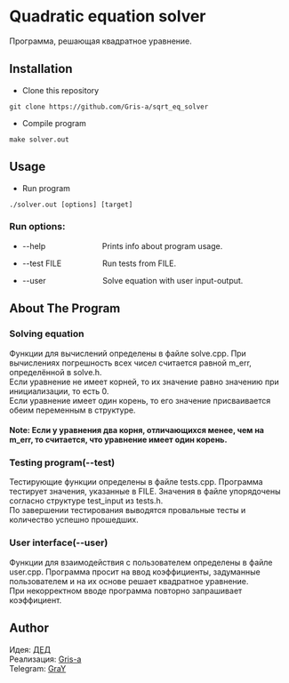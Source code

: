 # Quadratic equation solver

Программа, решающая квадратное уравнение.

## Installation

- Clone this repository

```
git clone https://github.com/Gris-a/sqrt_eq_solver
```

- Compile program

```
make solver.out
```

## Usage

- Run program

```
./solver.out [options] [target]
```

### Run options:

- --help&emsp;&emsp;&emsp;&emsp;&emsp;&emsp;&emsp;
    Prints info about program usage.

- --test FILE&emsp;&emsp;&emsp;&emsp;&emsp;
    Run tests from FILE.

- --user&emsp;&emsp;&emsp;&emsp;&emsp;&emsp;&emsp;
    Solve equation with user input-output.

## About The Program

### Solving equation

Функции для вычислений определены в файле solve.cpp. При вычислениях погрешность всех чисел считается равной m_err, определённой в solve.h.\
Если уравнение не имеет корней, то их значение равно значению при инициализации, то есть 0.\
Если уравнение имеет один корень, то его значение присваивается обеим переменным в структуре.

#### Note: Если у уравнения два корня, отличающихся менее, чем на m_err, то считается, что уравнение имеет один корень.

### Testing program(--test)

Тестирующие функции определены в файле tests.cpp. Программа тестирует значения, указанные в FILE. Значения в файле упорядочены согласно структуре test_input из tests.h.\
По завершении тестирования выводятся провальные тесты и количество успешно прошедших.

### User interface(--user)

Функции для взаимодействия с пользователем определены в файле user.cpp. Программа просит на ввод коэффициенты, задуманные пользователем и на их основе решает квадратное уравнение.\
При некорректном вводе программа повторно запрашивает коэффициент.

## Author
Идея: [ДЕД](https://vk.com/ded32_ru)\
Реализация: [Gris-a](https://github.com/Gris-a/)\
Telegram: [GraY](https://t.me/qgrayq)

